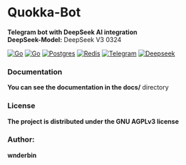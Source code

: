 # Quokka-Bot
**Telegram bot with DeepSeek AI integration** \
**DeepSeek-Model:** DeepSeek V3 0324

[![Go](https://github.com/wnderbin/QuokkaAI-Bot/actions/workflows/go.yml/badge.svg)](https://github.com/wnderbin/QuokkaAI-Bot/actions/workflows/go.yml)
[![Go](https://img.shields.io/badge/Go-%2300ADD8.svg?&logo=go&logoColor=white)](#)
[![Postgres](https://img.shields.io/badge/Postgres-%23316192.svg?logo=postgresql&logoColor=white)](#)
[![Redis](https://img.shields.io/badge/Redis-%23DD0031.svg?logo=redis&logoColor=white)](#)
[![Telegram](https://img.shields.io/badge/Telegram-2CA5E0?logo=telegram&logoColor=white)](#)
[![Deepseek](https://custom-icon-badges.demolab.com/badge/Deepseek-4D6BFF?logo=deepseek&logoColor=fff)](#)

### Documentation
**You can see the documentation in the docs/** directory

### License
**The project is distributed under the GNU AGPLv3 license**

### Author:
**wnderbin**
